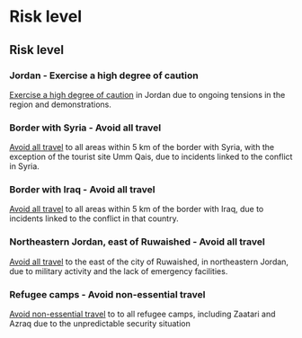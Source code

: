 # Risk level

## Risk level

### Jordan - Exercise a high degree of caution

[Exercise a high degree of caution](#levels "Risk Levels") in Jordan due to ongoing tensions in the region and demonstrations.

### Border with Syria - Avoid all travel

[Avoid all travel](#levels "Risk Levels") to all areas within 5 km of the border with Syria, with the exception of the tourist site Umm Qais, due to incidents linked to the conflict in Syria.

### Border with Iraq - Avoid all travel

[Avoid all travel](#levels "Risk Levels") to all areas within 5 km of the border with Iraq, due to incidents linked to the conflict in that country.

### Northeastern Jordan, east of Ruwaished - Avoid all travel

[Avoid all travel](#levels "Risk Levels") to the east of the city of Ruwaished, in northeastern Jordan, due to military activity and the lack of emergency facilities.

### Refugee camps - Avoid non-essential travel

[Avoid non-essential travel](#levels "Risk Levels") to to all refugee camps, including Zaatari and Azraq due to the unpredictable security situation